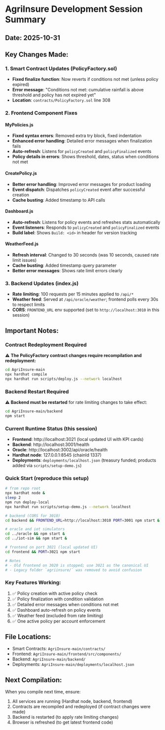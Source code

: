 # AgriInsure Development Session Summary

## Date: 2025-10-31

## Key Changes Made:

### 1. Smart Contract Updates (PolicyFactory.sol)
- **Fixed finalize function**: Now reverts if conditions not met (unless policy expired)
- **Error message**: "Conditions not met: cumulative rainfall is above threshold and policy has not expired yet"
- **Location**: `contracts/PolicyFactory.sol` line 308

### 2. Frontend Component Fixes

#### MyPolicies.js
- **Fixed syntax errors**: Removed extra try block, fixed indentation
- **Enhanced error handling**: Detailed error messages when finalization fails
- **Auto-refresh**: Listens for `policyCreated` and `policyFinalized` events
- **Policy details in errors**: Shows threshold, dates, status when conditions not met

#### CreatePolicy.js
- **Better error handling**: Improved error messages for product loading
- **Event dispatch**: Dispatches `policyCreated` event after successful creation
- **Cache busting**: Added timestamp to API calls

#### Dashboard.js
- **Auto-refresh**: Listens for policy events and refreshes stats automatically
- **Event listeners**: Responds to `policyCreated` and `policyFinalized` events
- **Build label**: Shows `Build: <id>` in header for version tracking

#### WeatherFeed.js
- **Refresh interval**: Changed to 30 seconds (was 10 seconds, caused rate limit issues)
- **Cache busting**: Added timestamp query parameter
- **Better error messages**: Shows rate limit errors clearly

### 3. Backend Updates (index.js)
- **Rate limiting**: 100 requests per 15 minutes applied to `/api/*`
- **Weather feed**: Served at `/api/oracle/weather`; frontend polls every 30s to respect limits
- **CORS**: `FRONTEND_URL` env supported (set to `http://localhost:3010` in this session)

## Important Notes:

### Contract Redeployment Required
⚠️ **The PolicyFactory contract changes require recompilation and redeployment:**
```bash
cd AgriInsure-main
npx hardhat compile
npx hardhat run scripts/deploy.js --network localhost
```

### Backend Restart Required
⚠️ **Backend must be restarted** for rate limiting changes to take effect:
```bash
cd AgriInsure-main/backend
npm start
```

### Current Runtime Status (this session)
- **Frontend**: http://localhost:3021 (local updated UI with KPI cards)
- **Backend**: http://localhost:3001/health
- **Oracle**: http://localhost:3002/api/oracle/health
- **Hardhat node**: 127.0.0.1:8545 (chainId 1337)
- **Deployments**: `deployments/localhost.json` (treasury funded; products added via `scripts/setup-demo.js`)

### Quick Start (reproduce this setup)
```bash
# from repo root
npx hardhat node &
sleep 2
npm run deploy-local
npx hardhat run scripts/setup-demo.js --network localhost

# backend (CORS for 3010)
cd backend && FRONTEND_URL=http://localhost:3010 PORT=3001 npm start &

# oracle and iot simulators
cd ../oracle && npm start &
cd ../iot-sim && npm start &

# frontend on port 3021 (local updated UI)
cd frontend && PORT=3021 npm start

# Notes
# - Old frontend on 3020 is stopped; use 3021 as the canonical UI
# - Legacy folder `agriinsure/` was removed to avoid confusion
```

### Key Features Working:
1. ✅ Policy creation with active policy check
2. ✅ Policy finalization with condition validation
3. ✅ Detailed error messages when conditions not met
4. ✅ Dashboard auto-refresh on policy events
5. ✅ Weather feed (excluded from rate limiting)
6. ✅ One active policy per account enforcement

## File Locations:
- Smart Contracts: `AgriInsure-main/contracts/`
- Frontend: `AgriInsure-main/frontend/src/components/`
- Backend: `AgriInsure-main/backend/`
- Deployments: `AgriInsure-main/deployments/localhost.json`

## Next Compilation:
When you compile next time, ensure:
1. All services are running (Hardhat node, backend, frontend)
2. Contracts are recompiled and redeployed (if contract changes were made)
3. Backend is restarted (to apply rate limiting changes)
4. Browser is refreshed (to get latest frontend code)


